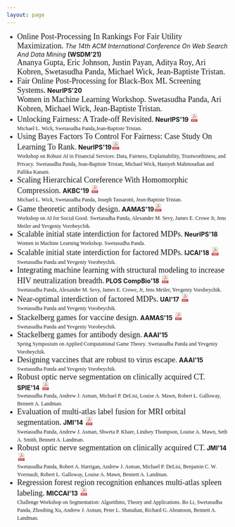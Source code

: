 ```yaml
---
layout: page
---
```

* <span style="font-family: 'verdana'; font-size: 18px;">Online Post-Processing In Rankings For Fair Utility Maximization.</span>  <i>The 14th ACM International Conference On Web Search And Data Mining </i> <b>(WSDM'21) </b> <br /><span style="font-family: 'verdana'; font-size: 18px;"> Ananya Gupta, Eric Johnson, Justin Payan, Aditya Roy, Ari Kobren, Swetasudha Panda, Michael Wick, Jean-Baptiste Tristan.</span>
* <span style="font-family: 'verdana'; font-size: 18px;">Fair Online Post-Processing for Black-Box ML Screening Systems.</span> <b>NeurIPS'20 </b> <br /><span style="font-family: 'verdana'; font-size: 18px;">Women in Machine Learning Workshop. Swetasudha Panda, Ari Kobren, Michael Wick, Jean-Baptiste Tristan.</span>
* <span style="font-family: 'verdana'; font-size: 18px;">Unlocking Fairness: A Trade-off Revisited.</span> <b>NeurIPS'19 </b> [<img src="pdf_icon.png" width="4%" height="4%">](https://papers.nips.cc/paper/9082-unlocking-fairness-a-trade-off-revisited.pdf)<br /><span style="font-family: 'verdana'; font-size: 12px;">Michael L. Wick, Swetasudha Panda,Jean-Baptiste Tristan.</span>
* <span style="font-family: 'verdana'; font-size: 18px;">Using Bayes Factors To Control For Fairness: Case Study On Learning To Rank.</span> <b> NeurIPS'19</b>[<img src="pdf_icon.png" width="4%" height="4%">](http://swetapanda.github.io/menu/robust19.pdf)<br /><span style="font-family: 'verdana'; font-size: 12px;"> Workshop on Robust AI in Financial Services: Data, Fairness, Explainability, Trustworthiness, and Privacy.</span>
<span style="font-family: 'verdana'; font-size: 12px;">Swetasudha Panda, Jean-Baptiste Tristan, Michael Wick, Haniyeh Mahmoudian and Pallika Kanani.</span>
* <span style=" font-family: 'verdana'; font-size: 18px;">Scaling Hierarchical Coreference With Homomorphic Compression.</span> <b>AKBC'19 </b> [<img src="pdf_icon.png" width="4%" height="4%">](https://openreview.net/pdf?id=H1gwRx5T6Q)<br /><span style="font-family: 'verdana'; font-size: 12px;">Michael L. Wick, Swetasudha Panda, Joseph Tassarotti, Jean-Baptiste Tristan.</span>
* <span style=" font-family: 'verdana'; font-size: 18px;">Game theoretic antibody design.</span> <b> AAMAS'19</b>[<img src="pdf_icon.png" width="4%" height="4%">](http://swetapanda.github.io/menu/Game_theory_ab_design.pdf
) <br />
 <span style="font-family: 'verdana'; font-size: 12px;">Workshop on AI for Social Good.</span>
<span style="font-family: 'verdana'; font-size: 12px;">Swetasudha Panda, Alexander M. Sevy, James E. Crowe Jr, Jens Meiler and Yevgeniy Vorobeychik.</span>
* <span style=" font-family: 'verdana'; font-size: 18px;">Scalable initial state interdiction for factored MDPs.</span> <b> NeurIPS'18</b> <br />
<span style="font-family: 'verdana'; font-size: 12px;">Women in Machine Learning Workshop. </span>
<span style="font-family: 'verdana'; font-size: 12px;">Swetasudha Panda.</span>
* <span style=" font-family: 'verdana'; font-size: 18px;">Scalable initial state interdiction for factored MDPs.</span> <b>IJCAI'18</b> [<img src="pdf_icon.png" width="4%" height="4%">](https://www.ijcai.org/proceedings/2018/0667.pdf)<br />
 <span style="font-family: 'verdana'; font-size: 12px;">Swetasudha Panda and Yevgeniy Vorobeychik.</span>
* <span style=" font-family: 'verdana'; font-size: 18px;">Integrating machine learning with structural modeling to increase HIV neutralization breadth.</span><b> PLOS CompBio'18</b> [<img src="pdf_icon.png" width="4%" height="4%">](https://journals.plos.org/ploscompbiol/article/file?id=10.1371/journal.pcbi.1005999&type=printable)<br />
<span style="font-family: 'verdana'; font-size: 12px;">Swetasudha Panda, Alexander M. Sevy, James E. Crowe, Jr, Jens Meiler, Yevgeniy Vorobeychik.</span>
* <span style=" font-family: 'verdana'; font-size: 18px;">Near-optimal interdiction of factored MDPs.</span> <b>UAI'17</b> [<img src="pdf_icon.png" width="4%" height="4%">](http://www.auai.org/uai2017/proceedings/papers/62.pdf)<br />
<span style="font-family: 'verdana'; font-size: 12px;">Swetasudha Panda and Yevgeniy Vorobeychik.</span>
* <span style="font-family: 'verdana'; font-size: 18px;">Stackelberg games for vaccine design.</span> <b>AAMAS'15</b> [<img src="pdf_icon.png" width="4%" height="4%">](http://www.vorobeychik.com/2015/abdesign.pdf)<br />
 <span style="font-family: 'verdana'; font-size: 12px;">Swetasudha Panda and Yevgeniy Vorobeychik.</span>
* <span style=" font-family: 'verdana'; font-size: 18px;">Stackelberg games for antibody design.</span><b> AAAI'15 </b>  <br />
<span style="font-family: 'verdana'; font-size: 12px;">Spring Symposium on Applied Computational Game Theory.</span> 
<span style="font-family: 'verdana'; font-size: 12px;">Swetasudha Panda and Yevgeniy Vorobeychik.</span>
* <span style=" font-family: 'verdana'; font-size: 18px;">Designing vaccines that are robust to virus escape.</span> <b>AAAI'15</b> <br />
<span style="font-family: 'verdana'; font-size: 12px;">Swetasudha Panda and Yevgeniy Vorobeychik.</span>
* <span style=" font-family: 'verdana'; font-size: 18px;">Robust optic nerve segmentation on clinically acquired CT.</span> <b>SPIE'14</b> [<img src="pdf_icon.png" width="4%" height="4%">](https://www.ncbi.nlm.nih.gov/pmc/articles/PMC4013110/pdf/nihms550000.pdf)<br />
<span style="font-family: 'verdana'; font-size: 12px;">Swetasudha Panda, Andrew J. Asman, Michael P. DeLisi, Louise A. Mawn, Robert L. Galloway,
Bennett A. Landman.</span>
* <span style="font-family: 'verdana'; font-size: 18px;">Evaluation of multi-atlas label fusion for MRI orbital segmentation.</span> <b> JMI'14</b> [<img src="pdf_icon.png" width="4%" height="4%">](https://www.ncbi.nlm.nih.gov/pmc/articles/PMC4280790/pdf/JMI-001-024002.pdf)<br />
<span style="font-family: 'verdana'; font-size: 12px;">Swetasudha Panda, Andrew J. Asman, Shweta P. Khare, Lindsey Thompson, Louise A. Mawn, Seth
A. Smith, Bennett A. Landman.</span>
* <span style="font-family: 'verdana'; font-size: 18px;">Robust optic nerve segmentation on clinically acquired CT.</span><b> JMI'14</b> [<img src="pdf_icon.png" width="4%" height="4%">](https://www.ncbi.nlm.nih.gov/pmc/articles/PMC4013110/pdf/nihms550000.pdf)<br />
<span style="font-family: 'verdana'; font-size: 12px;">Swetasudha Panda, Robert A. Harrigan, Andrew J. Asman, Michael P. DeLisi, Benjamin C. W.
Yvernault, Robert L. Galloway, Louise A. Mawn, Bennett A. Landman.</span>
* <span style=" font-family: 'verdana'; font-size: 18px;">Regression forest region recognition enhances multi-atlas spleen labeling.</span>  <b>MICCAI'13</b> [<img src="pdf_icon.png" width="4%" height="4%">](http://citeseerx.ist.psu.edu/viewdoc/download?doi=10.1.1.701.232&rep=rep1&type=pdf)<br /><span style="font-family: 'verdana'; font-size: 12px;">Challenge Workshop on Segmentation: Algorithms, Theory and Applications. </span> 
<span style="font-family: 'verdana'; font-size: 12px;">Bo Li, Swetasudha Panda, Zhoubing Xu, Andrew J. Asman, Peter L. Shanahan, Richard G. Abramson,
Bennett A. Landman.</span>














